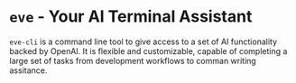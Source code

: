 # `eve` - Your AI Terminal Assistant

`eve-cli` is a command line tool to give access to a set of AI functionality backed by OpenAI.
It is flexible and customizable, capable of completing a large set of tasks from development
workflows to comman writing assitance.
